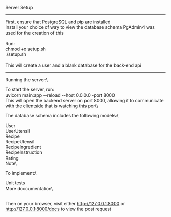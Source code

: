 Server Setup
***
First, ensure that PostgreSQL and pip are installed\
Install your choice of way to view the database schema PgAdmin4 was used for the creation of this\
\
Run:\
chmod +x setup.sh\
./setup.sh\
\
This will create a user and a blank database for the back-end api
***
Running the server:\

To start the server, run:\
uvicorn main:app --reload --host 0.0.0.0 -port 8000\
This will open the backend server on port 8000, allowing it to communicate with the clientside that is watching this port\

The database schema includes the following models:\

User\
UserUtensil\
Recipe\
RecipeUtensil\
RecipeIngredient\
RecipeInstruction\
Rating\
Note\


To implement:\

Unit tests\
More doccumentation\


\
Then on your browser, visit either  http://127.0.0.1:8000 or http://127.0.0.1:8000/docs to view the post request 
